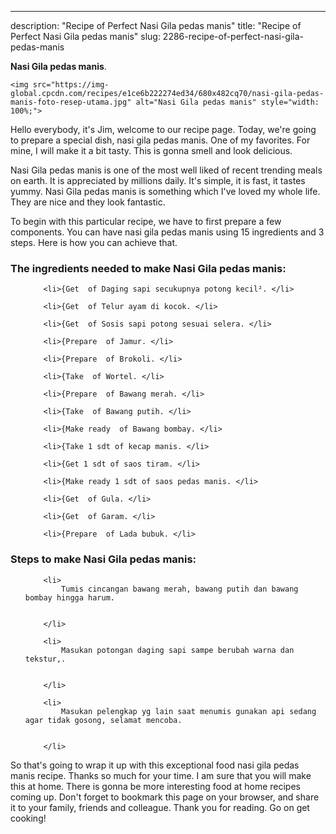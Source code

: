 ---
description: "Recipe of Perfect Nasi Gila pedas manis"
title: "Recipe of Perfect Nasi Gila pedas manis"
slug: 2286-recipe-of-perfect-nasi-gila-pedas-manis

<p>
	<strong>Nasi Gila pedas manis</strong>. 
	
</p>
<p>
	
	<img src="https://img-global.cpcdn.com/recipes/e1ce6b222274ed34/680x482cq70/nasi-gila-pedas-manis-foto-resep-utama.jpg" alt="Nasi Gila pedas manis" style="width: 100%;">
	
	
</p>
<p>
	Hello everybody, it's Jim, welcome to our recipe page. Today, we're going to prepare a special dish, nasi gila pedas manis. One of my favorites. For mine, I will make it a bit tasty. This is gonna smell and look delicious.
</p>
	
<p>
	Nasi Gila pedas manis is one of the most well liked of recent trending meals on earth. It is appreciated by millions daily. It's simple, it is fast, it tastes yummy. Nasi Gila pedas manis is something which I've loved my whole life. They are nice and they look fantastic.
</p>
<p>
	
</p>

<p>
To begin with this particular recipe, we have to first prepare a few components. You can have nasi gila pedas manis using 15 ingredients and 3 steps. Here is how you can achieve that.
</p>

<h3>The ingredients needed to make Nasi Gila pedas manis:</h3>

<ol>
	
		<li>{Get  of Daging sapi secukupnya potong kecil². </li>
	
		<li>{Get  of Telur ayam di kocok. </li>
	
		<li>{Get  of Sosis sapi potong sesuai selera. </li>
	
		<li>{Prepare  of Jamur. </li>
	
		<li>{Prepare  of Brokoli. </li>
	
		<li>{Take  of Wortel. </li>
	
		<li>{Prepare  of Bawang merah. </li>
	
		<li>{Take  of Bawang putih. </li>
	
		<li>{Make ready  of Bawang bombay. </li>
	
		<li>{Take 1 sdt of kecap manis. </li>
	
		<li>{Get 1 sdt of saos tiram. </li>
	
		<li>{Make ready 1 sdt of saos pedas manis. </li>
	
		<li>{Get  of Gula. </li>
	
		<li>{Get  of Garam. </li>
	
		<li>{Prepare  of Lada bubuk. </li>
	
</ol>
<p>
	
</p>

<h3>Steps to make Nasi Gila pedas manis:</h3>

<ol>
	
		<li>
			Tumis cincangan bawang merah, bawang putih dan bawang bombay hingga harum.
			
			
		</li>
	
		<li>
			Masukan potongan daging sapi sampe berubah warna dan tekstur,.
			
			
		</li>
	
		<li>
			Masukan pelengkap yg lain saat menumis gunakan api sedang agar tidak gosong, selamat mencoba.
			
			
		</li>
	
</ol>

<p>
	
</p>

<p>
	So that's going to wrap it up with this exceptional food nasi gila pedas manis recipe. Thanks so much for your time. I am sure that you will make this at home. There is gonna be more interesting food at home recipes coming up. Don't forget to bookmark this page on your browser, and share it to your family, friends and colleague. Thank you for reading. Go on get cooking!
</p>
